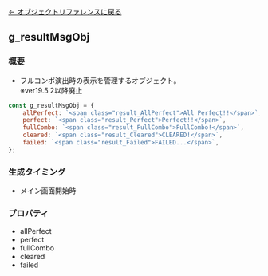 [← オブジェクトリファレンスに戻る](ObjectReferenceIndex.html)  

## g_resultMsgObj

### 概要
- フルコンボ演出時の表示を管理するオブジェクト。  
※ver19.5.2以降廃止
 
```javascript
const g_resultMsgObj = {
    allPerfect: `<span class="result_AllPerfect">All Perfect!!</span>`,
    perfect: `<span class="result_Perfect">Perfect!!</span>`,
    fullCombo: `<span class="result_FullCombo">FullCombo!</span>`,
    cleared: `<span class="result_Cleared">CLEARED!</span>`,
    failed: `<span class="result_Failed">FAILED...</span>`,
};
```

### 生成タイミング
- メイン画面開始時

### プロパティ
- allPerfect
- perfect
- fullCombo
- cleared
- failed
